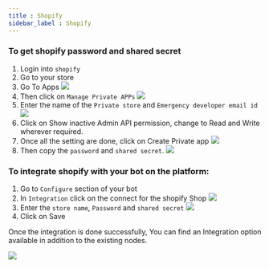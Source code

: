 ```yaml
---
title : Shopify
sidebar_label : Shopify
---
```


### To get shopify password and shared secret
 
1. Login into `shopify`
2. Go to your store
3. Go To Apps
![](https://i.imgur.com/XQy9gzS.png)
4. Then click on `Manage Private APPs`
![](https://i.imgur.com/m4ibOQE.png)
5. Enter the name of the `Private store` and `Emergency developer email id`
![](https://i.imgur.com/b3MFQrE.png)
6. Click on Show inactive Admin API permission, change to Read and Write wherever required.
7. Once all the setting are done, click on Create Private app
![](https://i.imgur.com/uV9ReBq.png)
8. Then copy the `password` and `shared secret`.
![](https://i.imgur.com/ybymw0E.png)
 
### To integrate shopify with your bot on the platform:
 
1. Go to `Configure` section of your bot
2. In `Integration` click on the connect for the shopify Shop
![](https://i.imgur.com/zY6sSDE.png)
3. Enter the `store name`, `Password` and `shared secret`
![](https://i.imgur.com/Mp3HhVz.png)
4. Click on Save
 
Once the integration is done successfully, You can find an Integration option available in addition to the existing nodes.

![](https://i.imgur.com/tZtuigx.png)
